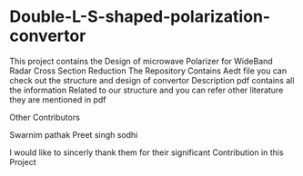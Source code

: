 # Double-L-S-shaped-polarization-convertor

This project contains the Design of microwave Polarizer for WideBand Radar Cross Section Reduction
The Repository Contains Aedt file you can check out the structure and design of convertor
Description pdf contains all the information Related to our structure and you can refer other literature they are mentioned in pdf


Other Contributors

Swarnim pathak
Preet singh sodhi

I would like to sincerly thank them for their significant Contribution in this Project

